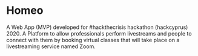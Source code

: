 # Homeo
A Web App (MVP) developed for #hackthecrisis hackathon (hackcyprus) 2020. A Platform to allow professionals perform livestreams and people to connect with them by booking virtual classes that will take place on a livestreaming service named Zoom.
